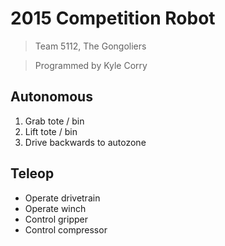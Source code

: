 # 2015 Competition Robot

> Team 5112, The Gongoliers

> Programmed by Kyle Corry

## Autonomous

1. Grab tote / bin
2. Lift tote / bin
3. Drive backwards to autozone

## Teleop

* Operate drivetrain
* Operate winch
* Control gripper
* Control compressor
